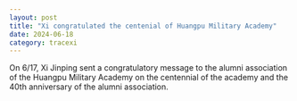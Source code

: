 ```yaml
---
layout: post
title: "Xi congratulated the centenial of Huangpu Military Academy"
date: 2024-06-18
category: tracexi
---
```


On 6/17, Xi Jinping sent a congratulatory message to the alumni association of the Huangpu Military Academy on the centennial of the academy and the 40th anniversary of the alumni association.
